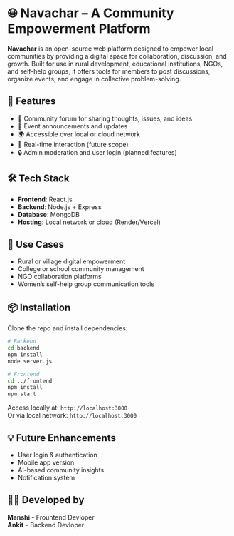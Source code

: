 # 🌐 Navachar – A Community Empowerment Platform

**Navachar** is an open-source web platform designed to empower local communities by providing a digital space for collaboration, discussion, and growth. Built for use in rural development, educational institutions, NGOs, and self-help groups, it offers tools for members to post discussions, organize events, and engage in collective problem-solving.

## 🚀 Features
- 📢 Community forum for sharing thoughts, issues, and ideas  
- 📅 Event announcements and updates  
- 🌍 Accessible over local or cloud network  
- 💬 Real-time interaction (future scope)  
- 🔒 Admin moderation and user login (planned features)

## 🛠 Tech Stack
- **Frontend**: React.js  
- **Backend**: Node.js + Express  
- **Database**: MongoDB  
- **Hosting**: Local network or cloud (Render/Vercel)

## 🎯 Use Cases
- Rural or village digital empowerment  
- College or school community management  
- NGO collaboration platforms  
- Women’s self-help group communication tools

## 📦 Installation

Clone the repo and install dependencies:

```bash
# Backend
cd backend
npm install
node server.js

# Frontend
cd ../frontend
npm install
npm start
```

Access locally at: `http://localhost:3000`  
Or via local network: `http://localhost:3000`

## 💡 Future Enhancements
- User login & authentication  
- Mobile app version  
- AI-based community insights  
- Notification system

## 👨‍💻 Developed by

**Manshi** - Frountend Devloper <br>
**Ankit** – Backend Devloper
